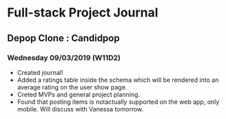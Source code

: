 # Full-stack Project Journal

## Depop Clone : Candidpop

### Wednesday 09/03/2019 (W11D2)

- Created journal!
- Added a ratings table inside the schema which will be rendered into an average rating on the user show page.
- Creted MVPs and general project planning.
- Found that posting items is notactually supported on the web app, only mobile. Will discuss with Vanessa tomorrow.
